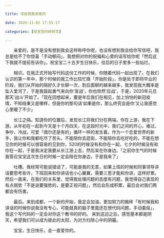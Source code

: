 ```yaml
---

title: 写给我那亲爱的

date: 2020-11-02 17:55:17

categories: [给宝宝的碎碎念]

---
```


  亲爱的，是不是没有想到我会这样称呼你呢，也没有想到我会给你写信吧，我总是给不了你惊喜「手动郁闷」，我想把对你的祝福和心里的话写给你呢「然后这下我就不提前告诉你」。祝宝宝二十五岁生日快乐，往后的日子里多一些灿烂。

  相识。在我正式开始写代码这份工作的时候，你随着代码一起出现了。在我们认识的第一年中，那个时候的我工作比较忙碌「开始阶段」，你是处于即将毕业的阶段，我们从开始的隔好久才长聊一次，到后面聊的越来越多，我发现我大概率是坠入爱河了，于是我鼓起勇气来向你‘宣战’，你也欣然‘应战’，于是，2020年元旦那天‘战斗’开始了。「现在回想起来，要是年后我们在相见，加上怕怕的新冠疫情，不知结果又是哪样，但是你的那句话‘如果是你，那么终究会是你’又让我感觉心里暖了不少」

  长江之隔。知道你的位置后，发现长江将我们分在两端，你在上游，我在下游。从年初在一起到今天是十个月四天，在这段时光中，我们之间的开心，难过，争吵，冷战，可爱「偶尔还是有的」循环一样的发生着。作为一个恋爱世界的新手，我让你和我都吃尽了苦头。不能陪你去逛街，不能陪你去吃好吃的，不能在想见你的时候可以很容易的见到你，520的时候没有和你在一起，七夕的时候没有和你在一起，于是我决定我要从长江游上去，然后呆在你身边。「之前你生气的时候我答应宝宝这次生日的时候一定会陪在你身边，于是我来了」

  吐槽。我经常可能说错话了，可能是我的无意，如果上班的时候和同事领导讲话要思考些许，下班回来和你讲话也小心翼翼，需要三思才能和你讲，这样好累。然后一直来，在我们的关系里，觉得我处理问题的态度有问题，我觉得自己表现的有点弱势「不是说要强势的，是要正视问题」，然后会形成积累，最后会对我们两都会有伤害。

  最后。来到成都，一个新的开始，我定会加油，更加努力的搬砖「有时候我和讲话的时候你说我没有专心，可能就真的脑子里面还在想代码问题，手动委屈」，我这个写代码的一定会对你这个教书的好的。 来到这边之后，感觉基本都是阴天，希望我们可以成为彼此的太阳，为对方扫除心中的阴霾。

  宝宝，生日快乐，会一直爱你的。

<iframe src="https://azou.tech/blog/static/image/Westlife_Hello_My_Love.mp3" allow="autoplay" style="display:none" id="iframeAudio">
</iframe> 

